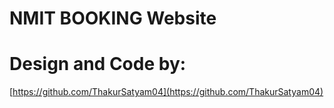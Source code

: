 # NMIT BOOKING Website
# Design and Code by:
[https://github.com/ThakurSatyam04](https://github.com/ThakurSatyam04)
